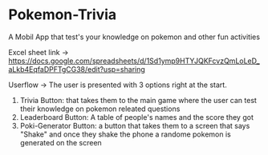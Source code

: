 # Pokemon-Trivia
A Mobil App that test's your knowledge on pokemon and other fun activities



Excel sheet link -> https://docs.google.com/spreadsheets/d/1Sd1ymp9HTYJQKFcvzQmLoLeD_aLkb4EqfaDPFTgCG38/edit?usp=sharing




Userflow -> The user is presented with 3 options right at the start.
1) Trivia Button: that takes them to the main game where the user can test their knowledge on pokemon releated questions
2) Leaderboard Button: A table of people's names and the score they got
3) Poki-Generator Button: a button that takes them to a screen that says "Shake" and once they shake the phone a randome pokemon is generated on the screen


